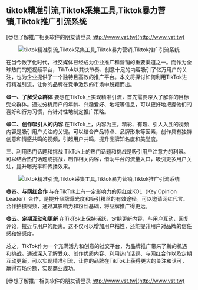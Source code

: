 ## **tiktok精准引流,Tiktok采集工具,Tiktok暴力营销,Tiktok推广引流系统**

[😍想了解推广相关软件的朋友请登录 http://www.vst.tw](http://www.vst.tw)

 <center><img src="https://vst.tw/MP4/tuiguang/png/3.png" alt="tiktok精准引流,Tiktok采集工具,Tiktok暴力营销,Tiktok推广引流系统"></center>

在当今数字化时代，社交媒体已经成为企业推广和营销的重要渠道之一。而作为全球热门的短视频平台，TikTok以其快节奏、创意十足的内容吸引了亿万用户的关注，也为企业提供了一个独特且高效的推广平台。本文将探讨如何利用TikTok进行精准引流，让你的品牌在竞争激烈的市场中脱颖而出。

**😄一、了解受众群体**
要想在TikTok上实现精准引流，首先需要深入了解你的目标受众群体。通过分析用户的年龄、兴趣爱好、地域等信息，可以更好地把握他们的喜好和行为习惯，有针对性地制定推广策略。

**😄二、创作吸引人的内容**
在TikTok上，内容为王。精彩、有趣、引人入胜的视频内容是吸引用户关注的关键。可以结合产品特点、品牌形象等因素，创作具有独特创意和情感共鸣的视频，引起用户共鸣，提升品牌知名度和美誉度。

三、利用热门话题和挑战
TikTok上的热门话题和挑战是吸引用户注意力的利器。可以结合热门话题或挑战，制作相关内容，借助平台的流量入口，吸引更多用户关注，提升曝光率和传播效果。

 <center><img src="https://vst.tw/MP4/tuiguang/png/3.png" alt="tiktok精准引流,Tiktok采集工具,Tiktok暴力营销,Tiktok推广引流系统"></center>

**😄四、与网红合作**
与在TikTok上有一定影响力的网红或KOL（Key Opinion Leader）合作，是提升品牌曝光度和吸引粉丝的有效途径。可以邀请网红代言、合作拍摄视频，通过其影响力和粉丝基础，将品牌推广得更远。

**😄五、定期互动和更新**
在TikTok上保持活跃，定期更新内容，与用户互动，回复评论，拉近与用户的距离。这不仅可以增加用户粘性，还能提升用户对品牌的信任感和好感度。

总之，TikTok作为一个充满活力和创意的社交平台，为品牌推广带来了新的机遇和挑战。通过深入了解受众、创作优质内容、利用热门话题、与网红合作以及定期互动更新，可以实现精准引流，让你的品牌在TikTok上获得更大的关注和认可，赢得市场份额，实现商业成功。

[😍想了解推广相关软件的朋友请登录 http://www.vst.tw](http://www.vst.tw)



